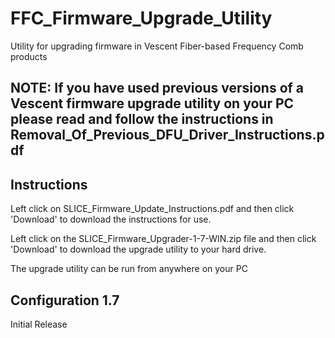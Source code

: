 # FFC_Firmware_Upgrade_Utility
Utility for upgrading firmware in Vescent Fiber-based Frequency Comb products
## NOTE: If you have used previous versions of a Vescent firmware upgrade utility on your PC please read and follow the instructions in Removal_Of_Previous_DFU_Driver_Instructions.pdf

## Instructions
  Left click on SLICE_Firmware_Update_Instructions.pdf and then click 'Download' to download the instructions for use.

  Left click on the SLICE_Firmware_Upgrader-1-7-WIN.zip file and then click 'Download' to download the upgrade utility to your hard drive.
  
  The upgrade utility can be run from anywhere on your PC
## Configuration 1.7
  Initial Release

